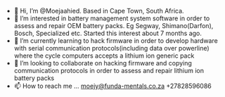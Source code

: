 - 👋 Hi, I’m @Moejaahied. Based in Cape Town, South Africa.
- 👀 I’m interested in battery management system software in order to assess and repair OEM battery packs. Eg Segway, Shimano(Darfon), Bosch, Specialized etc. Started this interest about 7 months ago.
- 🌱 I’m currently learning to hack firmware in order to develop hardware with serial communication protocols(including data over powerline) where the cycle computers accepts a lithium ion generic pack 
- 💞️ I’m looking to collaborate on hacking firmware and copying communication protocols in order to assess and repair lithium ion battery packs
- 📫 How to reach me ... moejy@funda-mentals.co.za +27828596086

<!---
Moejaahied/Moejaahied is a ✨ special ✨ repository because its `README.md` (this file) appears on your GitHub profile.
You can click the Preview link to take a look at your changes.
--->
